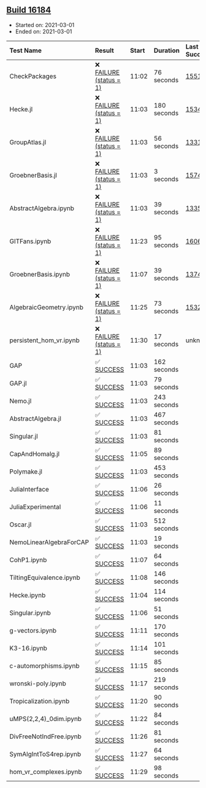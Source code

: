 ## [Build 16184](https://oscarci.mathematik.uni-kl.de/job/oscar/16184/)

* Started on: 2021-03-01
* Ended on: 2021-03-01

| Test Name    | Result | Start | Duration | Last Success | First Failure |
|:-------------|:-------|:------|:---------|:-------------|:--------------|
| CheckPackages | ❌ [FAILURE (status = 1)](https://oscarci.mathematik.uni-kl.de/job/oscar/16184/artifact/logs/build-16184/CheckPackages.log) | 11:02 | 76 seconds | [15514](https://oscarci.mathematik.uni-kl.de/job/oscar/15514/) | [15515](https://oscarci.mathematik.uni-kl.de/job/oscar/15515/) |
| Hecke.jl | ❌ [FAILURE (status = 1)](https://oscarci.mathematik.uni-kl.de/job/oscar/16184/artifact/logs/build-16184/Hecke.jl.log) | 11:03 | 180 seconds | [15344](https://oscarci.mathematik.uni-kl.de/job/oscar/15344/) | [15348](https://oscarci.mathematik.uni-kl.de/job/oscar/15348/) |
| GroupAtlas.jl | ❌ [FAILURE (status = 1)](https://oscarci.mathematik.uni-kl.de/job/oscar/16184/artifact/logs/build-16184/GroupAtlas.jl.log) | 11:03 | 56 seconds | [13311](https://oscarci.mathematik.uni-kl.de/job/oscar/13311/) | [13312](https://oscarci.mathematik.uni-kl.de/job/oscar/13312/) |
| GroebnerBasis.jl | ❌ [FAILURE (status = 1)](https://oscarci.mathematik.uni-kl.de/job/oscar/16184/artifact/logs/build-16184/GroebnerBasis.jl.log) | 11:03 | 3 seconds | [15745](https://oscarci.mathematik.uni-kl.de/job/oscar/15745/) | [15746](https://oscarci.mathematik.uni-kl.de/job/oscar/15746/) |
| AbstractAlgebra.ipynb | ❌ [FAILURE (status = 1)](https://oscarci.mathematik.uni-kl.de/job/oscar/16184/artifact/logs/build-16184/AbstractAlgebra.ipynb.log) | 11:03 | 39 seconds | [13355](https://oscarci.mathematik.uni-kl.de/job/oscar/13355/) | [13356](https://oscarci.mathematik.uni-kl.de/job/oscar/13356/) |
| GITFans.ipynb | ❌ [FAILURE (status = 1)](https://oscarci.mathematik.uni-kl.de/job/oscar/16184/artifact/logs/build-16184/GITFans.ipynb.log) | 11:23 | 95 seconds | [16068](https://oscarci.mathematik.uni-kl.de/job/oscar/16068/) | [16069](https://oscarci.mathematik.uni-kl.de/job/oscar/16069/) |
| GroebnerBasis.ipynb | ❌ [FAILURE (status = 1)](https://oscarci.mathematik.uni-kl.de/job/oscar/16184/artifact/logs/build-16184/GroebnerBasis.ipynb.log) | 11:07 | 39 seconds | [13748](https://oscarci.mathematik.uni-kl.de/job/oscar/13748/) | [13749](https://oscarci.mathematik.uni-kl.de/job/oscar/13749/) |
| AlgebraicGeometry.ipynb | ❌ [FAILURE (status = 1)](https://oscarci.mathematik.uni-kl.de/job/oscar/16184/artifact/logs/build-16184/AlgebraicGeometry.ipynb.log) | 11:25 | 73 seconds | [15322](https://oscarci.mathematik.uni-kl.de/job/oscar/15322/) | [15323](https://oscarci.mathematik.uni-kl.de/job/oscar/15323/) |
| persistent_hom_vr.ipynb | ❌ [FAILURE (status = 1)](https://oscarci.mathematik.uni-kl.de/job/oscar/16184/artifact/logs/build-16184/persistent_hom_vr.ipynb.log) | 11:30 | 17 seconds | unknown | unknown |
| GAP | ✅ [SUCCESS](https://oscarci.mathematik.uni-kl.de/job/oscar/16184/artifact/logs/build-16184/GAP.log) | 11:03 | 162 seconds |  |  |
| GAP.jl | ✅ [SUCCESS](https://oscarci.mathematik.uni-kl.de/job/oscar/16184/artifact/logs/build-16184/GAP.jl.log) | 11:03 | 79 seconds |  |  |
| Nemo.jl | ✅ [SUCCESS](https://oscarci.mathematik.uni-kl.de/job/oscar/16184/artifact/logs/build-16184/Nemo.jl.log) | 11:03 | 243 seconds |  |  |
| AbstractAlgebra.jl | ✅ [SUCCESS](https://oscarci.mathematik.uni-kl.de/job/oscar/16184/artifact/logs/build-16184/AbstractAlgebra.jl.log) | 11:03 | 467 seconds |  |  |
| Singular.jl | ✅ [SUCCESS](https://oscarci.mathematik.uni-kl.de/job/oscar/16184/artifact/logs/build-16184/Singular.jl.log) | 11:03 | 81 seconds |  |  |
| CapAndHomalg.jl | ✅ [SUCCESS](https://oscarci.mathematik.uni-kl.de/job/oscar/16184/artifact/logs/build-16184/CapAndHomalg.jl.log) | 11:05 | 89 seconds |  |  |
| Polymake.jl | ✅ [SUCCESS](https://oscarci.mathematik.uni-kl.de/job/oscar/16184/artifact/logs/build-16184/Polymake.jl.log) | 11:03 | 453 seconds |  |  |
| JuliaInterface | ✅ [SUCCESS](https://oscarci.mathematik.uni-kl.de/job/oscar/16184/artifact/logs/build-16184/JuliaInterface.log) | 11:06 | 26 seconds |  |  |
| JuliaExperimental | ✅ [SUCCESS](https://oscarci.mathematik.uni-kl.de/job/oscar/16184/artifact/logs/build-16184/JuliaExperimental.log) | 11:06 | 11 seconds |  |  |
| Oscar.jl | ✅ [SUCCESS](https://oscarci.mathematik.uni-kl.de/job/oscar/16184/artifact/logs/build-16184/Oscar.jl.log) | 11:03 | 512 seconds |  |  |
| NemoLinearAlgebraForCAP | ✅ [SUCCESS](https://oscarci.mathematik.uni-kl.de/job/oscar/16184/artifact/logs/build-16184/NemoLinearAlgebraForCAP.log) | 11:03 | 19 seconds |  |  |
| CohP1.ipynb | ✅ [SUCCESS](https://oscarci.mathematik.uni-kl.de/job/oscar/16184/artifact/logs/build-16184/CohP1.ipynb.log) | 11:07 | 64 seconds |  |  |
| TiltingEquivalence.ipynb | ✅ [SUCCESS](https://oscarci.mathematik.uni-kl.de/job/oscar/16184/artifact/logs/build-16184/TiltingEquivalence.ipynb.log) | 11:08 | 146 seconds |  |  |
| Hecke.ipynb | ✅ [SUCCESS](https://oscarci.mathematik.uni-kl.de/job/oscar/16184/artifact/logs/build-16184/Hecke.ipynb.log) | 11:04 | 114 seconds |  |  |
| Singular.ipynb | ✅ [SUCCESS](https://oscarci.mathematik.uni-kl.de/job/oscar/16184/artifact/logs/build-16184/Singular.ipynb.log) | 11:06 | 51 seconds |  |  |
| g-vectors.ipynb | ✅ [SUCCESS](https://oscarci.mathematik.uni-kl.de/job/oscar/16184/artifact/logs/build-16184/g-vectors.ipynb.log) | 11:11 | 170 seconds |  |  |
| K3-16.ipynb | ✅ [SUCCESS](https://oscarci.mathematik.uni-kl.de/job/oscar/16184/artifact/logs/build-16184/K3-16.ipynb.log) | 11:14 | 101 seconds |  |  |
| c-automorphisms.ipynb | ✅ [SUCCESS](https://oscarci.mathematik.uni-kl.de/job/oscar/16184/artifact/logs/build-16184/c-automorphisms.ipynb.log) | 11:15 | 85 seconds |  |  |
| wronski-poly.ipynb | ✅ [SUCCESS](https://oscarci.mathematik.uni-kl.de/job/oscar/16184/artifact/logs/build-16184/wronski-poly.ipynb.log) | 11:17 | 219 seconds |  |  |
| Tropicalization.ipynb | ✅ [SUCCESS](https://oscarci.mathematik.uni-kl.de/job/oscar/16184/artifact/logs/build-16184/Tropicalization.ipynb.log) | 11:20 | 90 seconds |  |  |
| uMPS(2,2,4)_0dim.ipynb | ✅ [SUCCESS](https://oscarci.mathematik.uni-kl.de/job/oscar/16184/artifact/logs/build-16184/uMPS-2-2-4-_0dim.ipynb.log) | 11:22 | 84 seconds |  |  |
| DivFreeNotIndFree.ipynb | ✅ [SUCCESS](https://oscarci.mathematik.uni-kl.de/job/oscar/16184/artifact/logs/build-16184/DivFreeNotIndFree.ipynb.log) | 11:26 | 81 seconds |  |  |
| SymAlgIntToS4rep.ipynb | ✅ [SUCCESS](https://oscarci.mathematik.uni-kl.de/job/oscar/16184/artifact/logs/build-16184/SymAlgIntToS4rep.ipynb.log) | 11:27 | 64 seconds |  |  |
| hom_vr_complexes.ipynb | ✅ [SUCCESS](https://oscarci.mathematik.uni-kl.de/job/oscar/16184/artifact/logs/build-16184/hom_vr_complexes.ipynb.log) | 11:29 | 98 seconds |  |  |
